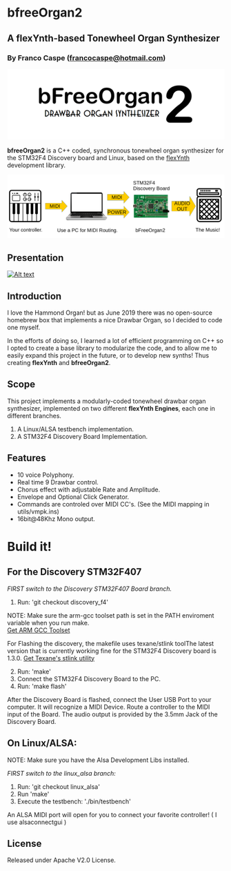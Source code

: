 # bfreeOrgan2
## A flexYnth-based Tonewheel Organ Synthesizer
### By Franco Caspe (francocaspe@hotmail.com)

![](img/logo.png)

**bfreeOrgan2** is a C++ coded, synchronous tonewheel organ synthesizer for the STM32F4 Discovery board and Linux, based on the [flexYnth](https://github.com/fcaspe/flexynth) development library.

![](img/scheme.png)

## Presentation
[![Alt text](https://i.ytimg.com/vi/1dnvwjrLUrQ/hqdefault.jpg)](https://youtu.be/1dnvwjrLUrQ)

## Introduction
I love the Hammond Organ! but as June 2019 there was no open-source homebrew box that implements a nice Drawbar Organ, so I decided to code one myself.

In the efforts of doing so, I learned a lot of efficient programming on C++ so I opted to create a base library to modularize the code, and to allow me to easily 
expand this project in the future, or to develop new synths! Thus creating **flexYnth** and **bfreeOrgan2**.

## Scope
This project implements a modularly-coded tonewheel drawbar organ synthesizer, implemented on two different **flexYnth Engines**, each one in different branches.
1. A Linux/ALSA testbench implementation.
2. A STM32F4 Discovery Board Implementation.

## Features

 * 10 voice Polyphony.
 * Real time 9 Drawbar control.
 * Chorus effect with adjustable Rate and Amplitude.
 * Envelope and Optional Click Generator.
 * Commands are controled over MIDI CC's. (See the MIDI mapping in utils/vmpk.ins)
 * 16bit@48Khz Mono output.

# Build it!

## For the Discovery STM32F407

*FIRST switch to the Discovery STM32F407 Board branch.* 

1. Run: 'git checkout discovery_f4'

NOTE: Make sure the arm-gcc toolset path is set in the PATH enviroment variable when you run make.  
[Get ARM GCC Toolset](https://developer.arm.com/open-source/gnu-toolchain/gnu-rm/downloads)

For Flashing the discovery, the makefile uses texane/stlink toolThe latest version that is currently working fine for the STM32F4 Discovery board is 1.3.0.
[Get Texane's stlink utility](https://github.com/texane/stlink)

2. Run: 'make'
3. Connect the STM32F4 Discovery Board to the PC.
4. Run: 'make flash'


After the Discovery Board is flashed, connect the User USB Port to your computer. It will recognize a MIDI Device.
Route a controller to the MIDI input of the Board. The audio output is provided by the 3.5mm Jack of the Discovery Board.

## On Linux/ALSA:

NOTE: Make sure you have the Alsa Development Libs installed.

*FIRST switch to the linux_alsa branch:* 

1. Run: 'git checkout linux_alsa'
2. Run 'make'
3. Execute the testbench: './bin/testbench'

An ALSA MIDI port will open for you to connect your favorite controller! ( I use alsaconnectgui )

## License

Released under Apache V2.0 License.